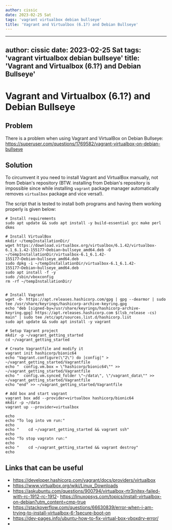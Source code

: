 ```yaml
---
author: cissic
date: 2023-02-25 Sat
tags: 'vagrant virtualbox debian bullseye'
title: 'Vagrant and Virtualbox (6.1?) and Debian Bullseye'
---
```

---
author: cissic
date: 2023-02-25 Sat
tags: 'vagrant virtualbox debian bullseye'
title: 'Vagrant and Virtualbox (6.1?) and Debian Bullseye'
---


# Vagrant and Virtualbox (6.1?) and Debian Bullseye


## Problem

There is a problem when using Vagrant and VirtualBox on Debian Bullseye:
<https://superuser.com/questions/1769582/vagrant-virtualbox-on-debian-bullseye>


## Solution

To circumvent it you need to install Vagrant and VirtualBox manually, not from
Debian's repository (BTW. installing from Debian's repository is impossible
since while installing `vagrant`
 package manager automatically removes `virtualbox` package and vice
versa!).

The script that is tested to install both programs and having them working
properly is given below:

    # Install requirements 
    sudo apt update && sudo apt install -y build-essential gcc make perl dkms
    
    # Install VirtualBox
    mkdir ~/tempInstallationDir/
    wget https://download.virtualbox.org/virtualbox/6.1.42/virtualbox-6.1_6.1.42-155177~Debian~bullseye_amd64.deb -O ~/tempInstallationDir/virtualbox-6.1_6.1.42-155177~Debian~bullseye_amd64.deb
    sudo dpkg -i ~/tempInstallationDir/virtualbox-6.1_6.1.42-155177~Debian~bullseye_amd64.deb
    sudo apt install -f -y
    sudo /sbin/vboxconfig
    rm -rf ~/tempInstallationDir/
    
    
    # Install Vagrant
    wget -O- https://apt.releases.hashicorp.com/gpg | gpg --dearmor | sudo tee /usr/share/keyrings/hashicorp-archive-keyring.gpg
    echo "deb [signed-by=/usr/share/keyrings/hashicorp-archive-keyring.gpg] https://apt.releases.hashicorp.com $(lsb_release -cs) main" | sudo tee /etc/apt/sources.list.d/hashicorp.list
    sudo apt update && sudo apt install -y vagrant
    
    # Setup Vagrant project
    mkdir -p ~/vagrant_getting_started
    cd ~/vagrant_getting_started
    
    # Create Vagrantfile and modify it
    vagrant init hashicorp/bionic64
    echo "Vagrant.configure(\"2\") do |config|" > ~/vagrant_getting_started/Vagrantfile
    echo "  config.vm.box = \"hashicorp/bionic64\"" >> ~/vagrant_getting_started/Vagrantfile
    echo "  config.vm.synced_folder \"~/data\", \"/vagrant_data\"" >> ~/vagrant_getting_started/Vagrantfile
    echo "end" >> ~/vagrant_getting_started/Vagrantfile
    
    # Add box and start vagrant 
    vagrant box add --provider=virtualbox hashicorp/bionic64
    mkdir -p ~/data
    vagrant up --provider=virtualbox
    
    echo 
    echo "To log into vm run:"
    echo
    echo "    cd ~/vagrant_getting_started && vagrant ssh"
    echo
    echo "To stop vagratn run:"
    echo
    echo "    cd ~/vagrant_getting_started && vagrant destroy"
    echo


## Links that can be useful

-   <https://developer.hashicorp.com/vagrant/docs/providers/virtualbox>
-   <https://www.virtualbox.org/wiki/Linux_Downloads>
-   <https://askubuntu.com/questions/900794/virtualbox-rtr3initex-failed-with-rc-1912-rc-1912>- <https://linuxopsys.com/topics/install-virtualbox-on-debian?utm_content=cmp-true>
-   <https://stackoverflow.com/questions/66630839/error-when-i-am-trying-to-install-virtualbox-6-1secure-boot-on>
-   <https://dev-pages.info/ubuntu-how-to-fix-virtual-box-vboxdrv-error/>
-   

